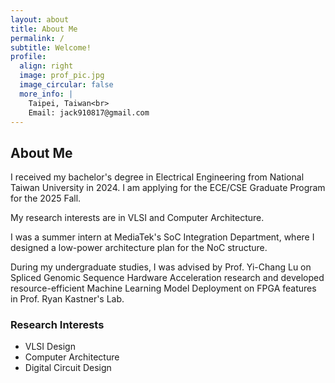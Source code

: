 ```yaml
---
layout: about
title: About Me
permalink: /
subtitle: Welcome!
profile:
  align: right
  image: prof_pic.jpg
  image_circular: false
  more_info: |
    Taipei, Taiwan<br>
    Email: jack910817@gmail.com
---
```




## About Me
I received my bachelor's degree in Electrical Engineering from National Taiwan University in 2024. I am applying for the ECE/CSE Graduate Program for the 2025 Fall. 

My research interests are in VLSI and Computer Architecture.

I was a summer intern at MediaTek's SoC Integration Department, where I designed a low-power architecture plan for the NoC structure.  

During my undergraduate studies, I was advised by Prof. Yi-Chang Lu on Spliced Genomic Sequence Hardware Acceleration research and developed resource-efficient Machine Learning Model Deployment on FPGA features in Prof. Ryan Kastner's Lab.

### Research Interests
* VLSI Design
* Computer Architecture
* Digital Circuit Design
